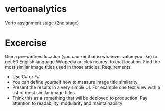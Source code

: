# vertoanalytics
Verto assignment stage (2nd stage) 

# Excercise
Use a pre-defined location (you can set that to whatever value you like) to get 50 English language
Wikipedia
articles nearest to that location. Find the most similar image titles used in those articles.
Requirements:
- Use C# or F#
- You can define yourself how to measure image title similarity
- Present the results in a very simple UI. For example one text view with a list of most similar
image titles.
- Think this as a something that will be deployed to production. Pay attention to readability,
modularity and maintainability

